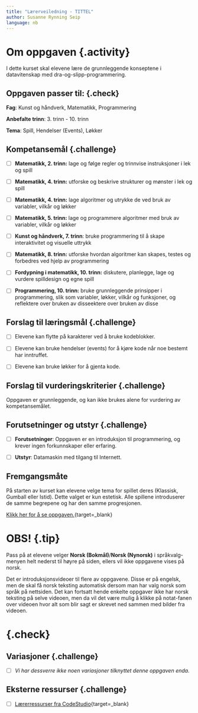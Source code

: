 ```yaml
---
title: "Lærerveiledning - TITTEL"
author: Susanne Rynning Seip
language: nb
---
```


# Om oppgaven {.activity}

I dette kurset skal elevene lære de grunnleggende konseptene i datavitenskap med dra-og-slipp-programmering.

## Oppgaven passer til: {.check}

 __Fag__: Kunst og håndverk, Matematikk, Programmering

__Anbefalte trinn__: 3. trinn - 10. trinn

__Tema__: Spill, Hendelser (Events), Løkker

## Kompetansemål {.challenge}

- [ ] __Matematikk, 2. trinn:__ lage og følge regler og trinnvise instruksjoner i lek og spill

- [ ] __Matematikk, 4. trinn:__ utforske og beskrive strukturer og mønster i lek og spill

- [ ] __Matematikk, 4. trinn:__ lage algoritmer og utrykke de ved bruk av variabler, vilkår og løkker

- [ ] __Matematikk, 5. trinn:__ lage og programmere algoritmer med bruk av variabler, vilkår og løkker

- [ ] __Kunst og håndverk, 7. trinn__: bruke programmering til å skape interaktivitet og visuelle uttrykk

- [ ] __Matematikk, 8. trinn:__ utforske hvordan algoritmer kan skapes, testes og forbedres ved hjelp av programmering

- [ ] __Fordypning i matematikk, 10. trinn:__ diskutere, planlegge, lage og vurdere spilldesign og egne spill

- [ ] __Programmering, 10. trinn:__ bruke grunnleggende prinsipper i programmering, slik som variabler, løkker, vilkår og funksjoner, og reflektere over bruken av disseektere over bruken av disse

## Forslag til læringsmål {.challenge}

- [ ] Elevene kan flytte på karakterer ved å bruke kodeblokker.

- [ ] Elevene kan bruke hendelser (events) for å kjøre kode når noe bestemt har inntruffet.

- [ ] Elevene kan bruke løkker for å gjenta kode.

## Forslag til vurderingskriterier {.challenge}

Oppgaven er grunnleggende, og kan ikke brukes alene for vurdering av kompetansemålet.

## Forutsetninger og utstyr {.challenge}

- [ ] __Forutsetninger__: Oppgaven er en introduksjon til programmering, og krever ingen forkunnskaper eller erfaring.

- [ ] __Utstyr__: Datamaskin med tilgang til Internett.

## Fremgangsmåte

På starten av kurset kan elevene velge tema for spillet deres (Klassisk, Gumball eller Istid). Dette valget er kun estetisk. Alle spillene introduserer de samme begrepene og har den samme progresjonen.

[Klikk her for å se oppgaven.](https://code.org/playlab){target=_blank}

# OBS! {.tip}
Pass på at elevene velger __Norsk (Bokmål)__/__Norsk (Nynorsk)__ i språkvalg-menyen helt nederst til høyre på siden, ellers vil ikke oppgavene vises på norsk.

Det er introduksjonsvideoer til flere av oppgavene. Disse er på engelsk, men de skal få norsk teksting automatisk dersom man har valg norsk som språk på nettsiden. Det kan fortsatt hende enkelte oppgaver ikke har norsk teksting på selve videoen, men da vil det være mulig å klikke på notat-fanen over videoen hvor alt som blir sagt er skrevet ned sammen med bilder fra videoen.

<!--Workaround to get V and ER out of the tip box-->
# {.check}

## Variasjoner {.challenge}

- [ ]  _Vi har dessverre ikke noen variasjoner tilknyttet denne oppgaven enda._

## Eksterne ressurser {.challenge}

- [ ] [Lærerressurser fra CodeStudio](https://code.org/hourofcode/playlab){target=_blank}
